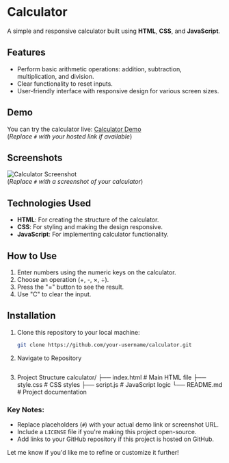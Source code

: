 # Calculator

A simple and responsive calculator built using **HTML**, **CSS**, and **JavaScript**.

## Features

- Perform basic arithmetic operations: addition, subtraction, multiplication, and division.
- Clear functionality to reset inputs.
- User-friendly interface with responsive design for various screen sizes.

## Demo

You can try the calculator live: [Calculator Demo](#)  
(*Replace `#` with your hosted link if available*)

## Screenshots

![Calculator Screenshot](#)  
(*Replace `#` with a screenshot of your calculator*)

## Technologies Used

- **HTML**: For creating the structure of the calculator.
- **CSS**: For styling and making the design responsive.
- **JavaScript**: For implementing calculator functionality.

## How to Use

1. Enter numbers using the numeric keys on the calculator.
2. Choose an operation (+, -, ×, ÷).
3. Press the "=" button to see the result.
4. Use "C" to clear the input.

## Installation

1. Clone this repository to your local machine:
   ```bash
   git clone https://github.com/your-username/calculator.git

2. Navigate to Repository
   ```cd calculator

3. Project Structure
   calculator/
├── index.html      # Main HTML file
├── style.css       # CSS styles
├── script.js       # JavaScript logic
└── README.md       # Project documentation



### Key Notes:
- Replace placeholders (`#`) with your actual demo link or screenshot URL.
- Include a `LICENSE` file if you're making this project open-source.
- Add links to your GitHub repository if this project is hosted on GitHub. 

Let me know if you'd like me to refine or customize it further!
